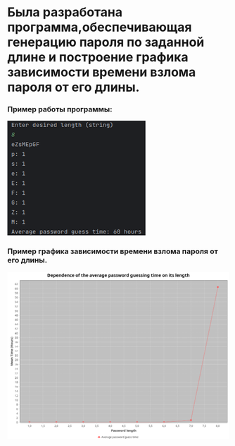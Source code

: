 # Была разработана программа,обеспечивающая генерацию пароля по заданной длине и построение графика зависимости времени взлома пароля от его длины.
### Пример работы программы:
![Пример работы программы](https://github.com/sv1atsk1/MaMoIPiIS/blob/main/PasswordGenerator/Screenshots_for_demonstration/Example%20of%20a%20running%20program.png)
### Пример графика зависимости времени взлома пароля от его длины.
![Пример графика зависимости времени взлома пароля от его длины](https://github.com/sv1atsk1/MaMoIPiIS/blob/main/PasswordGenerator/Screenshots_for_demonstration/Graph%20of%20the%20dependence%20of%20password%20cracking%20time%20on%20its%20length.png)
